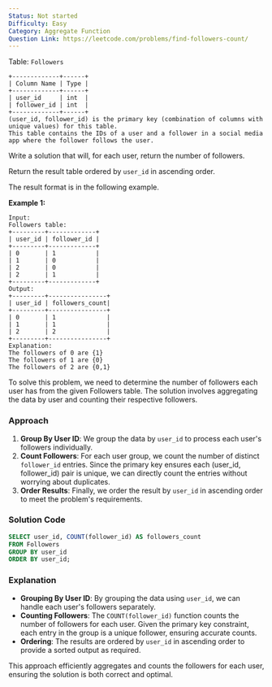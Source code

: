 ```yaml
---
Status: Not started
Difficulty: Easy
Category: Aggregate Function
Question Link: https://leetcode.com/problems/find-followers-count/
---
```

Table: `Followers`

```Plain
+-------------+------+
| Column Name | Type |
+-------------+------+
| user_id     | int  |
| follower_id | int  |
+-------------+------+
(user_id, follower_id) is the primary key (combination of columns with unique values) for this table.
This table contains the IDs of a user and a follower in a social media app where the follower follows the user.
```

Write a solution that will, for each user, return the number of followers.

Return the result table ordered by `user_id` in ascending order.

The result format is in the following example.

**Example 1:**

```Plain
Input:
Followers table:
+---------+-------------+
| user_id | follower_id |
+---------+-------------+
| 0       | 1           |
| 1       | 0           |
| 2       | 0           |
| 2       | 1           |
+---------+-------------+
Output:
+---------+----------------+
| user_id | followers_count|
+---------+----------------+
| 0       | 1              |
| 1       | 1              |
| 2       | 2              |
+---------+----------------+
Explanation:
The followers of 0 are {1}
The followers of 1 are {0}
The followers of 2 are {0,1}
```

To solve this problem, we need to determine the number of followers each user has from the given Followers table. The solution involves aggregating the data by user and counting their respective followers.

### Approach

1. **Group By User ID**: We group the data by `user_id` to process each user's followers individually.
2. **Count Followers**: For each user group, we count the number of distinct `follower_id` entries. Since the primary key ensures each (user_id, follower_id) pair is unique, we can directly count the entries without worrying about duplicates.
3. **Order Results**: Finally, we order the result by `user_id` in ascending order to meet the problem's requirements.

### Solution Code

```SQL
SELECT user_id, COUNT(follower_id) AS followers_count
FROM Followers
GROUP BY user_id
ORDER BY user_id;
```

### Explanation

- **Grouping By User ID**: By grouping the data using `user_id`, we can handle each user's followers separately.
- **Counting Followers**: The `COUNT(follower_id)` function counts the number of followers for each user. Given the primary key constraint, each entry in the group is a unique follower, ensuring accurate counts.
- **Ordering**: The results are ordered by `user_id` in ascending order to provide a sorted output as required.

This approach efficiently aggregates and counts the followers for each user, ensuring the solution is both correct and optimal.